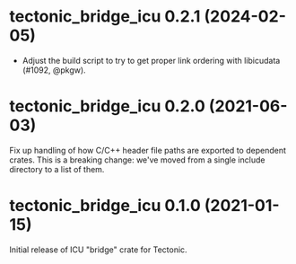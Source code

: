 # tectonic_bridge_icu 0.2.1 (2024-02-05)

- Adjust the build script to try to get proper link ordering with libicudata
  (#1092, @pkgw).


# tectonic_bridge_icu 0.2.0 (2021-06-03)

Fix up handling of how C/C++ header file paths are exported to dependent crates.
This is a breaking change: we've moved from a single include directory to a list
of them.


# tectonic_bridge_icu 0.1.0 (2021-01-15)

Initial release of ICU "bridge" crate for Tectonic.
